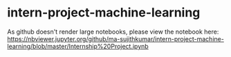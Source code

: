 # intern-project-machine-learning

As github doesn't render large notebooks, please view the notebook here:
https://nbviewer.jupyter.org/github/ma-sujithkumar/intern-project-machine-learning/blob/master/Internship%20Project.ipynb
